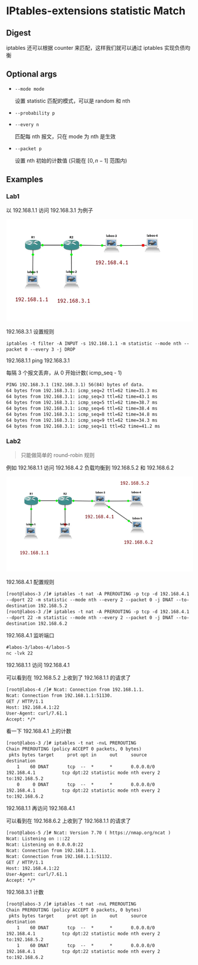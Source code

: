 # IPtables-extensions statistic Match

## Digest

iptables 还可以根据 counter 来匹配，这样我们就可以通过 iptables 实现负债均衡

## Optional args

- `--mode mode`

  设置 statistic 匹配的模式，可以是 random 和 nth

- `--probability p`

- `--every n`

  匹配每 nth 报文，只在 mode 为 nth 是生效

- `--packet p`

  设置 nth 初始的计数值 (只能在 $[0,n-1]$ 范围内)

## Examples

### Lab1

以 192.168.1.1 访问 192.168.3.1 为例子

![2022-11-15_15-14](https://github.com/dhay3/image-repo/raw/master/20221115/2022-11-15_15-14.56e538jrk8w0.webp)

192.168.3.1 设置规则

```
iptables -t filter -A INPUT -s 192.168.1.1 -m statistic --mode nth --packet 0 --every 3 -j DROP
```

192.168.1.1 ping 192.168.3.1

每隔 3 个报文丢弃，从 0 开始计数( icmp_seq - 1)

```
PING 192.168.3.1 (192.168.3.1) 56(84) bytes of data.
64 bytes from 192.168.3.1: icmp_seq=2 ttl=62 time=31.3 ms
64 bytes from 192.168.3.1: icmp_seq=3 ttl=62 time=43.1 ms
64 bytes from 192.168.3.1: icmp_seq=5 ttl=62 time=38.7 ms
64 bytes from 192.168.3.1: icmp_seq=6 ttl=62 time=38.4 ms
64 bytes from 192.168.3.1: icmp_seq=8 ttl=62 time=34.8 ms
64 bytes from 192.168.3.1: icmp_seq=9 ttl=62 time=34.3 ms
64 bytes from 192.168.3.1: icmp_seq=11 ttl=62 time=41.2 ms
```

### Lab2

> 只能做简单的 round-robin 规则

例如 192.168.1.1 访问 192.168.4.2 负载均衡到 192.168.5.2 和 192.168.6.2 

![2022-11-21_22-34](https://github.com/dhay3/image-repo/raw/master/20221117/2022-11-21_22-34.59hp8mxzyznk.webp)

192.168.4.1 配置规则

```
[root@labos-3 /]# iptables -t nat -A PREROUTING -p tcp -d 192.168.4.1 --dport 22 -m statistic --mode nth --every 2 --packet 0 -j DNAT --to-destination 192.168.5.2
[root@labos-3 /]# iptables -t nat -A PREROUTING -p tcp -d 192.168.4.1 --dport 22 -m statistic --mode nth --every 2 --packet 0 -j DNAT --to-destination 192.168.6.2
```

192.168.4.1 监听端口

```
#labos-3/labos-4/labos-5
nc -lvk 22
```

192.168.1.1 访问 192.168.4.1

可以看到在 192.168.5.2 上收到了 192.168.1.1 的请求了

```
[root@labos-4 /]# Ncat: Connection from 192.168.1.1.
Ncat: Connection from 192.168.1.1:51130.
GET / HTTP/1.1
Host: 192.168.4.1:22
User-Agent: curl/7.61.1
Accept: */*
```

看一下 192.168.4.1 上的计数

```
[root@labos-3 /]# iptables -t nat -nvL PREROUTING
Chain PREROUTING (policy ACCEPT 0 packets, 0 bytes)
 pkts bytes target     prot opt in     out     source               destination         
    1    60 DNAT       tcp  --  *      *       0.0.0.0/0            192.168.4.1          tcp dpt:22 statistic mode nth every 2 to:192.168.5.2
    0     0 DNAT       tcp  --  *      *       0.0.0.0/0            192.168.4.1          tcp dpt:22 statistic mode nth every 2 to:192.168.6.2
```

192.168.1.1 再访问 192.168.4.1

可以看到在 192.168.6.2 上收到了 192.168.1.1 的请求了

```
[root@labos-5 /]# Ncat: Version 7.70 ( https://nmap.org/ncat )
Ncat: Listening on :::22
Ncat: Listening on 0.0.0.0:22
Ncat: Connection from 192.168.1.1.
Ncat: Connection from 192.168.1.1:51132.
GET / HTTP/1.1
Host: 192.168.4.1:22
User-Agent: curl/7.61.1
Accept: */*
```

192.168.3.1 计数

```
[root@labos-3 /]# iptables -t nat -nvL PREROUTING
Chain PREROUTING (policy ACCEPT 0 packets, 0 bytes)
 pkts bytes target     prot opt in     out     source               destination         
    1    60 DNAT       tcp  --  *      *       0.0.0.0/0            192.168.4.1          tcp dpt:22 statistic mode nth every 2 to:192.168.5.2
    1    60 DNAT       tcp  --  *      *       0.0.0.0/0            192.168.4.1          tcp dpt:22 statistic mode nth every 2 to:192.168.6.2
```

